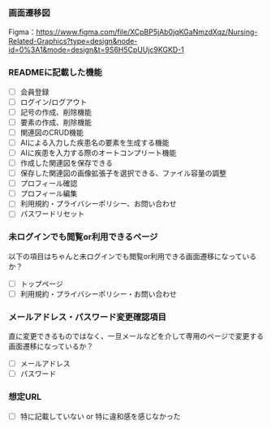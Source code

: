 ### 画面遷移図
Figma：https://www.figma.com/file/XCpBP5jAb0jqKGaNmzdXqz/Nursing-Related-Graphics?type=design&node-id=0%3A1&mode=design&t=9S6H5CpUUjc9KGKD-1

### READMEに記載した機能
- [ ] 会員登録
- [ ] ログイン/ログアウト
- [ ] 記号の作成、削除機能
- [ ] 要素の作成、削除機能
- [ ] 関連図のCRUD機能
- [ ] AIによる入力した疾患名の要素を生成する機能
- [ ] AIに疾患を入力する際のオートコンプリート機能
- [ ] 作成した関連図を保存できる
- [ ] 保存した関連図の画像拡張子を選択できる、ファイル容量の調整
- [ ] プロフィール確認
- [ ] プロフィール編集
- [ ] 利用規約・プライバシーポリシー、お問い合わせ
- [ ] パスワードリセット

### 未ログインでも閲覧or利用できるページ
以下の項目はちゃんと未ログインでも閲覧or利用できる画面遷移になっているか？
- [ ] トップページ
- [ ] 利用規約・プライバシーポリシー・お問い合わせ

### メールアドレス・パスワード変更確認項目
直に変更できるものではなく、一旦メールなどを介して専用のページで変更する画面遷移になっているか？
- [ ] メールアドレス
- [ ] パスワード

### 想定URL
- [ ] 特に記載していない or 特に違和感を感じなかった
